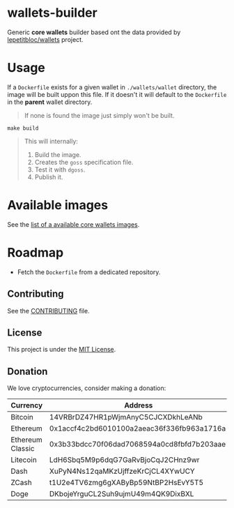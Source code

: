 # wallets-builder
Generic **core wallets** builder based ont the data provided by [lepetitbloc/wallets](https://github.com/LePetitBloc/wallets) project.

# Usage
If a `Dockerfile` exists for a given wallet in `./wallets/wallet` directory, the image will be built uppon this file.
If it doesn't it will default to the `Dockerfile` in the **parent** wallet directory.
> If none is found the image just simply won't be built.

```
make build
```

> This will internally:
> 1. Build the image.
> 2. Creates the `goss` specification file.
> 3. Test it with `dgoss`.
> 4. Publish it.

# Available images
See the [list of a available core wallets images](WALLETS.md).

# Roadmap
* Fetch the `Dockerfile` from a dedicated repository.

## Contributing

See the [CONTRIBUTING](CONTRIBUTING.md) file.

## License

This project is under the [MIT License](LICENSE.md).

## Donation
We love cryptocurrencies, consider making a donation:

| Currency         | Address                                    |
| ---------------- | ------------------------------------------ |
| Bitcoin          | 14VRBrDZ47HR1pWjmAnyC5CJCXDkhLeANb         |
| Ethereum         | 0x1accf4c2bd6010100a2aeac36f336fb963a1716a |
| Ethereum Classic | 0x3b33bdcc70f06dad7068594a0cd8fbfd7b203aae |
| Litecoin         | LdH6Sbq5M9p6dqG7GaRvBjoCqJ2CHnz9wr         |
| Dash             | XuPyN4Ns12qaMKzUjffzeKrCjCL4XYwUCY         |
| ZCash            | t1U2e4TV6zmg6gXAByBp59NtBP2HsEvY5T5        |
| Doge             | DKbojeYrguCL2Suh9ujmU49m4QK9DixBXL         |
